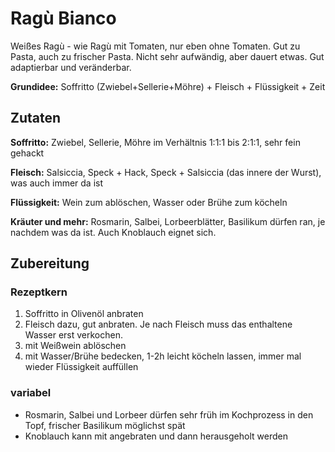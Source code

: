 # Ragù Bianco

Weißes Ragù - wie Ragù mit Tomaten, nur eben ohne Tomaten. Gut zu Pasta, auch zu frischer Pasta. Nicht sehr aufwändig, aber dauert etwas. Gut adaptierbar und veränderbar.

**Grundidee:** Soffritto (Zwiebel+Sellerie+Möhre) +  Fleisch + Flüssigkeit + Zeit

## Zutaten

**Soffritto:** Zwiebel, Sellerie, Möhre im Verhältnis 1:1:1 bis 2:1:1, sehr fein gehackt

**Fleisch:** Salsiccia, Speck + Hack, Speck + Salsiccia (das innere der Wurst), was auch immer da ist

**Flüssigkeit:** Wein zum ablöschen, Wasser oder Brühe zum köcheln

**Kräuter und mehr:** Rosmarin, Salbei, Lorbeerblätter, Basilikum dürfen ran, je nachdem was da ist. Auch Knoblauch eignet sich.

## Zubereitung

### Rezeptkern

1. Soffritto in Olivenöl anbraten
2. Fleisch dazu, gut anbraten. Je nach Fleisch muss das enthaltene Wasser erst verkochen.
3. mit Weißwein ablöschen
4. mit Wasser/Brühe bedecken, 1-2h leicht köcheln lassen, immer mal wieder Flüssigkeit auffüllen

### variabel

- Rosmarin, Salbei und Lorbeer dürfen sehr früh im Kochprozess in den Topf, frischer Basilikum möglichst spät
- Knoblauch kann mit angebraten und dann herausgeholt werden

